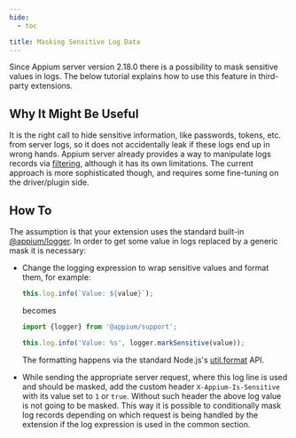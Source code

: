 ```yaml
---
hide:
  - toc

title: Masking Sensitive Log Data
---
```


Since Appium server version 2.18.0 there is a possibility to mask sensitive
values in logs. The below tutorial explains how to use this feature in third-party
extensions.

## Why It Might Be Useful

It is the right call to hide sensitive information, like passwords, tokens, etc.
from server logs, so it does not accidentally leak if these logs end up in wrong hands.
Appium server already provides a way to manipulate logs records via
[filtering](../guides/log-filters.md), although it has its own limitations.
The current approach is more sophisticated though, and requires some fine-tuning
on the driver/plugin side.

## How To

The assumption is that your extension uses the standard built-in
[@appium/logger](https://www.npmjs.com/package/@appium/logger).
In order to get some value in logs replaced by a generic mask it is necessary:

- Change the logging expression to wrap sensitive values and format them, for example:

    ```js
    this.log.info(`Value: ${value}`);
    ```

    becomes

    ```js
    import {logger} from '@appium/support';

    this.log.info('Value: %s', logger.markSensitive(value));
    ```

    The formatting happens via the standard Node.js's
    [util.format](https://nodejs.org/api/util.html#utilformatformat-args) API.

- While sending the appropriate server request, where this log line is used and should be masked,
  add the custom header `X-Appium-Is-Sensitive` with its value set to `1` or `true`.
  Without such header the above log value is not going to be masked.
  This way it is possible to conditionally mask log records depending on which
  request is being handled by the extension if the log expression is used in the
  common section.
